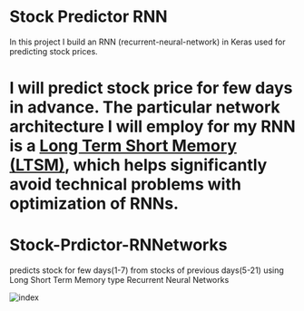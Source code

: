 
# Stock Predictor RNN
In this project I build an RNN (recurrent-neural-network) in Keras used for predicting stock prices.

I will predict stock price for few days in advance. The particular network architecture I will employ for my RNN is a  [Long Term Short Memory (LTSM)](https://en.wikipedia.org/wiki/Long_short-term_memory), which helps significantly avoid technical problems with optimization of RNNs.
=======
# Stock-Prdictor-RNNetworks
predicts stock for few days(1-7) from stocks of previous days(5-21) using Long Short Term Memory type Recurrent Neural Networks

![index](https://user-images.githubusercontent.com/30778983/41556255-d13e25d4-7357-11e8-8c7f-e17871cdb641.png)
